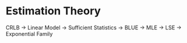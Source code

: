 # Estimation Theory

CRLB -> Linear Model -> Sufficient Statistics -> BLUE -> MLE -> LSE -> Exponential Family
